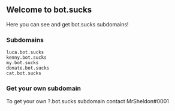## Welcome to bot.sucks

Here you can see and get bot.sucks subdomains!

### Subdomains

```
luca.bot.sucks
kenny.bot.sucks
my.bot.sucks
donate.bot.sucks
cat.bot.sucks
```

### Get your own subdomain

To get your own ?.bot.sucks subdomain contact MrSheldon#0001

